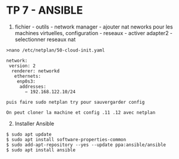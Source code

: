 # TP 7 - ANSIBLE


1. fichier - outils - network manager - ajouter nat neworks
   pour les machines virtuelles, configuration - reseaux - activer adapter2 - selectionner reseaux nat
   
```
>nano /etc/netplan/50-cloud-init.yaml

network:
 version: 2
  renderer: networkd
   ethernets:
    enp0s3:
     addresses:
       − 192.168.122.10/24

puis faire sudo netplan try pour sauvergarder config

On peut cloner la machine et config .11 .12 avec netplan

```

2. Installer Ansible

```
$ sudo apt update
$ sudo apt install software-properties-common
$ sudo add-apt-repository --yes --update ppa:ansible/ansible
$ sudo apt install ansible
```
